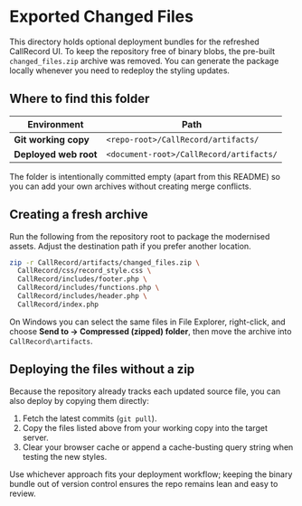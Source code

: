 # Exported Changed Files

This directory holds optional deployment bundles for the refreshed CallRecord UI. To keep the repository free of binary blobs, the pre-built `changed_files.zip` archive was removed. You can generate the package locally whenever you need to redeploy the styling updates.

## Where to find this folder

| Environment | Path |
|-------------|------|
| **Git working copy** | `<repo-root>/CallRecord/artifacts/` |
| **Deployed web root** | `<document-root>/CallRecord/artifacts/` |

The folder is intentionally committed empty (apart from this README) so you can add your own archives without creating merge conflicts.

## Creating a fresh archive

Run the following from the repository root to package the modernised assets. Adjust the destination path if you prefer another location.

```bash
zip -r CallRecord/artifacts/changed_files.zip \
  CallRecord/css/record_style.css \
  CallRecord/includes/footer.php \
  CallRecord/includes/functions.php \
  CallRecord/includes/header.php \
  CallRecord/index.php
```

On Windows you can select the same files in File Explorer, right-click, and choose **Send to → Compressed (zipped) folder**, then move the archive into `CallRecord\artifacts`.

## Deploying the files without a zip

Because the repository already tracks each updated source file, you can also deploy by copying them directly:

1. Fetch the latest commits (`git pull`).
2. Copy the files listed above from your working copy into the target server.
3. Clear your browser cache or append a cache-busting query string when testing the new styles.

Use whichever approach fits your deployment workflow; keeping the binary bundle out of version control ensures the repo remains lean and easy to review.
